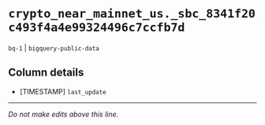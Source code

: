 # `crypto_near_mainnet_us._sbc_8341f20c493f4a4e99324496c7ccfb7d`
`bq-1` | `bigquery-public-data`

## Column details
* [TIMESTAMP] `last_update`

-------------------------------------------------------------------------------
*Do not make edits above this line.*
